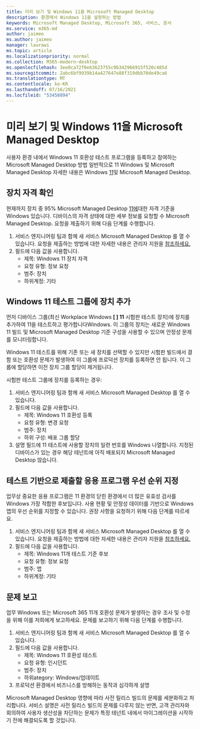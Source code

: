 ```yaml
---
title: 미리 보기 및 Windows 11을 Microsoft Managed Desktop
description: 환경에서 Windows 11을 설정하는 방법
keywords: Microsoft Managed Desktop, Microsoft 365, 서비스, 문서
ms.service: m365-md
author: jaimeo
ms.author: jaimeo
manager: laurawi
ms.topic: article
ms.localizationpriority: normal
ms.collection: M365-modern-desktop
ms.openlocfilehash: 3ee0ca72f0eb3623755c9b342966915f520c485d
ms.sourcegitcommit: 2abc6bf9939b14a427647e88f319dbb70de49ca6
ms.translationtype: MT
ms.contentlocale: ko-KR
ms.lasthandoff: 07/16/2021
ms.locfileid: "53458894"
---
```

# <a name="preview-and-test-windows-11-with-microsoft-managed-desktop"></a>미리 보기 및 Windows 11을 Microsoft Managed Desktop

 사용자 환경 내에서 Windows 11 호환성 테스트 프로그램을 등록하고 참여하는 Microsoft Managed Desktop 방법 일반적으로 11 Windows 및 Microsoft Managed Desktop 자세한 내용은 Windows [11](../intro/win11-overview.md)및 Microsoft Managed Desktop. 

## <a name="check-device-eligibility"></a>장치 자격 확인

현재까지 장치 중 95% Microsoft Managed Desktop [11에](/windows/whats-new/windows-11-requirements)대한 자격 기준을 Windows 있습니다. 디바이스의 자격 상태에 대한 세부 정보를 요청할 수 Microsoft Managed Desktop. 요청을 제출하기 위해 다음 단계를 수행합니다.

1. 서비스 엔지니어링 팀과 함께 새 서비스 Microsoft Managed Desktop 를 열 수 있습니다. 요청을 제출하는 방법에 대한 자세한 내용은 관리자 지원을 [참조하세요.](admin-support.md)
2. 필드에 다음 값을 사용합니다.
    - 제목: Windows 11 장치 자격
    - 요청 유형: 정보 요청
    - 범주: 장치
    - 하위계정: 기타


## <a name="add-devices-to-the-windows-11-test-group"></a>Windows 11 테스트 그룹에 장치 추가

먼저 디바이스 그룹(최신 Workplace Windows **\[ \] 11** 시험판 테스트 장치)에 장치를 추가하여 11을 테스트하고 평가합니다Windows. 이 그룹의 장치는 새로운 Windows 11 빌드 및 Microsoft Managed Desktop 기준 구성을 사용할 수 있으며 안정성 문제를 모니터링합니다.

Windows 11 테스트를 위해 기존 또는 새 장치를 선택할 수 있지만 시험판 빌드에서 결함 또는 호환성 문제가 발생하여 이 그룹에 프로덕션 장치를 등록하면 안 됩니다. 이 그룹에 할당하면 이전 장치 그룹 할당이 제거됩니다.

시험판 테스트 그룹에 장치를 등록하는 경우:

1. 서비스 엔지니어링 팀과 함께 새 서비스 Microsoft Managed Desktop 를 열 수 있습니다.
2. 필드에 다음 값을 사용합니다.
    - 제목: Windows 11 호환성 등록
    - 요청 유형: 변경 요청
    - 범주: 장치
    - 하위 구성: 배포 그룹 할당
3. 설명 필드에 11 테스트에 사용할 장치의 일련 번호를 Windows 나열합니다. 지정된 디바이스가 있는 경우 해당 테넌트에 아직 배포되지 Microsoft Managed Desktop 않습니다.

## <a name="prioritize-applications-to-submit-to-test-base"></a>테스트 기반으로 제출할 응용 프로그램 우선 순위 지정

업무상 중요한 응용 프로그램은 11 환경의 닫힌 환경에서 더 많은 유효성 검사를 Windows 가장 적합한 후보입니다. 사용 현황 및 안정성 데이터를 기반으로 Windows 앱의 우선 순위를 지정할 수 있습니다. 권장 사항을 요청하기 위해 다음 단계를 따르세요.

1. 서비스 엔지니어링 팀과 함께 새 서비스 Microsoft Managed Desktop 를 열 수 있습니다. 요청을 제출하는 방법에 대한 자세한 내용은 관리자 지원을 [참조하세요.](admin-support.md)
2. 필드에 다음 값을 사용합니다.
    - 제목: Windows 11개 테스트 기준 후보
    - 요청 유형: 정보 요청
    - 범주: 앱
    - 하위계정: 기타

## <a name="report-issues"></a>문제 보고

업무 Windows 또는 Microsoft 365 11개 호환성 문제가 발생하는 경우 조사 및 수정을 위해 이를 저희에게 보고하세요. 문제를 보고하기 위해 다음 단계를 수행합니다.

1. 서비스 엔지니어링 팀과 함께 새 서비스 Microsoft Managed Desktop 를 열 수 있습니다.
2. 필드에 다음 값을 사용합니다.
    - 제목: Windows 11 호환성 테스트
    - 요청 유형: 인시던트
    - 범주: 장치
    - 하위ategory: Windows/업데이트
3. 프로덕션 환경에서 비즈니스를 방해하는 동작과 심각하게 설명

Microsoft Managed Desktop 영향에 따라 사전 릴리스 빌드의 문제를 세분화하고 처리합니다. 서비스 설명은 사전 릴리스 빌드의 문제를 다루지 않는 반면, 고객 관리자와 회의하여 사용자 생산성을 차단하는 문제가 특정 테넌트 내에서 마이그레이션을 시작하기 전에 해결되도록 할 것입니다.
